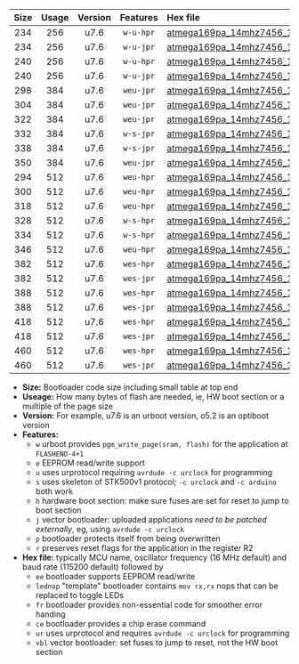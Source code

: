 |Size|Usage|Version|Features|Hex file|
|:-:|:-:|:-:|:-:|:--|
|234|256|u7.6|`w-u-hpr`|[atmega169pa_14mhz7456_115200bps_ur.hex](https://raw.githubusercontent.com/stefanrueger/urboot/main/bootloaders/atmega169pa/fcpu_14mhz7456/115200_bps/atmega169pa_14mhz7456_115200bps_ur.hex)|
|234|256|u7.6|`w-u-jpr`|[atmega169pa_14mhz7456_115200bps_ur_vbl.hex](https://raw.githubusercontent.com/stefanrueger/urboot/main/bootloaders/atmega169pa/fcpu_14mhz7456/115200_bps/atmega169pa_14mhz7456_115200bps_ur_vbl.hex)|
|240|256|u7.6|`w-u-hpr`|[atmega169pa_14mhz7456_115200bps_lednop_ur.hex](https://raw.githubusercontent.com/stefanrueger/urboot/main/bootloaders/atmega169pa/fcpu_14mhz7456/115200_bps/atmega169pa_14mhz7456_115200bps_lednop_ur.hex)|
|240|256|u7.6|`w-u-jpr`|[atmega169pa_14mhz7456_115200bps_lednop_ur_vbl.hex](https://raw.githubusercontent.com/stefanrueger/urboot/main/bootloaders/atmega169pa/fcpu_14mhz7456/115200_bps/atmega169pa_14mhz7456_115200bps_lednop_ur_vbl.hex)|
|298|384|u7.6|`weu-jpr`|[atmega169pa_14mhz7456_115200bps_ee_ur_vbl.hex](https://raw.githubusercontent.com/stefanrueger/urboot/main/bootloaders/atmega169pa/fcpu_14mhz7456/115200_bps/atmega169pa_14mhz7456_115200bps_ee_ur_vbl.hex)|
|304|384|u7.6|`weu-jpr`|[atmega169pa_14mhz7456_115200bps_ee_lednop_ur_vbl.hex](https://raw.githubusercontent.com/stefanrueger/urboot/main/bootloaders/atmega169pa/fcpu_14mhz7456/115200_bps/atmega169pa_14mhz7456_115200bps_ee_lednop_ur_vbl.hex)|
|322|384|u7.6|`weu-jpr`|[atmega169pa_14mhz7456_115200bps_ee_lednop_fr_ur_vbl.hex](https://raw.githubusercontent.com/stefanrueger/urboot/main/bootloaders/atmega169pa/fcpu_14mhz7456/115200_bps/atmega169pa_14mhz7456_115200bps_ee_lednop_fr_ur_vbl.hex)|
|332|384|u7.6|`w-s-jpr`|[atmega169pa_14mhz7456_115200bps_vbl.hex](https://raw.githubusercontent.com/stefanrueger/urboot/main/bootloaders/atmega169pa/fcpu_14mhz7456/115200_bps/atmega169pa_14mhz7456_115200bps_vbl.hex)|
|338|384|u7.6|`w-s-jpr`|[atmega169pa_14mhz7456_115200bps_lednop_vbl.hex](https://raw.githubusercontent.com/stefanrueger/urboot/main/bootloaders/atmega169pa/fcpu_14mhz7456/115200_bps/atmega169pa_14mhz7456_115200bps_lednop_vbl.hex)|
|350|384|u7.6|`weu-jpr`|[atmega169pa_14mhz7456_115200bps_ee_lednop_fr_ce_ur_vbl.hex](https://raw.githubusercontent.com/stefanrueger/urboot/main/bootloaders/atmega169pa/fcpu_14mhz7456/115200_bps/atmega169pa_14mhz7456_115200bps_ee_lednop_fr_ce_ur_vbl.hex)|
|294|512|u7.6|`weu-hpr`|[atmega169pa_14mhz7456_115200bps_ee_ur.hex](https://raw.githubusercontent.com/stefanrueger/urboot/main/bootloaders/atmega169pa/fcpu_14mhz7456/115200_bps/atmega169pa_14mhz7456_115200bps_ee_ur.hex)|
|300|512|u7.6|`weu-hpr`|[atmega169pa_14mhz7456_115200bps_ee_lednop_ur.hex](https://raw.githubusercontent.com/stefanrueger/urboot/main/bootloaders/atmega169pa/fcpu_14mhz7456/115200_bps/atmega169pa_14mhz7456_115200bps_ee_lednop_ur.hex)|
|318|512|u7.6|`weu-hpr`|[atmega169pa_14mhz7456_115200bps_ee_lednop_fr_ur.hex](https://raw.githubusercontent.com/stefanrueger/urboot/main/bootloaders/atmega169pa/fcpu_14mhz7456/115200_bps/atmega169pa_14mhz7456_115200bps_ee_lednop_fr_ur.hex)|
|328|512|u7.6|`w-s-hpr`|[atmega169pa_14mhz7456_115200bps.hex](https://raw.githubusercontent.com/stefanrueger/urboot/main/bootloaders/atmega169pa/fcpu_14mhz7456/115200_bps/atmega169pa_14mhz7456_115200bps.hex)|
|334|512|u7.6|`w-s-hpr`|[atmega169pa_14mhz7456_115200bps_lednop.hex](https://raw.githubusercontent.com/stefanrueger/urboot/main/bootloaders/atmega169pa/fcpu_14mhz7456/115200_bps/atmega169pa_14mhz7456_115200bps_lednop.hex)|
|346|512|u7.6|`weu-hpr`|[atmega169pa_14mhz7456_115200bps_ee_lednop_fr_ce_ur.hex](https://raw.githubusercontent.com/stefanrueger/urboot/main/bootloaders/atmega169pa/fcpu_14mhz7456/115200_bps/atmega169pa_14mhz7456_115200bps_ee_lednop_fr_ce_ur.hex)|
|382|512|u7.6|`wes-hpr`|[atmega169pa_14mhz7456_115200bps_ee.hex](https://raw.githubusercontent.com/stefanrueger/urboot/main/bootloaders/atmega169pa/fcpu_14mhz7456/115200_bps/atmega169pa_14mhz7456_115200bps_ee.hex)|
|382|512|u7.6|`wes-jpr`|[atmega169pa_14mhz7456_115200bps_ee_vbl.hex](https://raw.githubusercontent.com/stefanrueger/urboot/main/bootloaders/atmega169pa/fcpu_14mhz7456/115200_bps/atmega169pa_14mhz7456_115200bps_ee_vbl.hex)|
|388|512|u7.6|`wes-hpr`|[atmega169pa_14mhz7456_115200bps_ee_lednop.hex](https://raw.githubusercontent.com/stefanrueger/urboot/main/bootloaders/atmega169pa/fcpu_14mhz7456/115200_bps/atmega169pa_14mhz7456_115200bps_ee_lednop.hex)|
|388|512|u7.6|`wes-jpr`|[atmega169pa_14mhz7456_115200bps_ee_lednop_vbl.hex](https://raw.githubusercontent.com/stefanrueger/urboot/main/bootloaders/atmega169pa/fcpu_14mhz7456/115200_bps/atmega169pa_14mhz7456_115200bps_ee_lednop_vbl.hex)|
|418|512|u7.6|`wes-hpr`|[atmega169pa_14mhz7456_115200bps_ee_lednop_fr.hex](https://raw.githubusercontent.com/stefanrueger/urboot/main/bootloaders/atmega169pa/fcpu_14mhz7456/115200_bps/atmega169pa_14mhz7456_115200bps_ee_lednop_fr.hex)|
|418|512|u7.6|`wes-jpr`|[atmega169pa_14mhz7456_115200bps_ee_lednop_fr_vbl.hex](https://raw.githubusercontent.com/stefanrueger/urboot/main/bootloaders/atmega169pa/fcpu_14mhz7456/115200_bps/atmega169pa_14mhz7456_115200bps_ee_lednop_fr_vbl.hex)|
|460|512|u7.6|`wes-hpr`|[atmega169pa_14mhz7456_115200bps_ee_lednop_fr_ce.hex](https://raw.githubusercontent.com/stefanrueger/urboot/main/bootloaders/atmega169pa/fcpu_14mhz7456/115200_bps/atmega169pa_14mhz7456_115200bps_ee_lednop_fr_ce.hex)|
|460|512|u7.6|`wes-jpr`|[atmega169pa_14mhz7456_115200bps_ee_lednop_fr_ce_vbl.hex](https://raw.githubusercontent.com/stefanrueger/urboot/main/bootloaders/atmega169pa/fcpu_14mhz7456/115200_bps/atmega169pa_14mhz7456_115200bps_ee_lednop_fr_ce_vbl.hex)|

- **Size:** Bootloader code size including small table at top end
- **Useage:** How many bytes of flash are needed, ie, HW boot section or a multiple of the page size
- **Version:** For example, u7.6 is an urboot version, o5.2 is an optiboot version
- **Features:**
  + `w` urboot provides `pgm_write_page(sram, flash)` for the application at `FLASHEND-4+1`
  + `e` EEPROM read/write support
  + `u` uses urprotocol requiring `avrdude -c urclock` for programming
  + `s` uses skeleton of STK500v1 protocol; `-c urclock` and `-c arduino` both work
  + `h` hardware boot section: make sure fuses are set for reset to jump to boot section
  + `j` vector bootloader: uploaded applications *need to be patched externally*, eg, using `avrdude -c urclock`
  + `p` bootloader protects itself from being overwritten
  + `r` preserves reset flags for the application in the register R2
- **Hex file:** typically MCU name, oscillator frequency (16 MHz default) and baud rate (115200 default) followed by
  + `ee` bootloader supports EEPROM read/write
  + `lednop` "template" bootloader contains `mov rx,rx` nops that can be replaced to toggle LEDs
  + `fr` bootloader provides non-essential code for smoother error handing
  + `ce` bootloader provides a chip erase command
  + `ur` uses urprotocol and requires `avrdude -c urclock` for programming
  + `vbl` vector bootloader: set fuses to jump to reset, not the HW boot section
